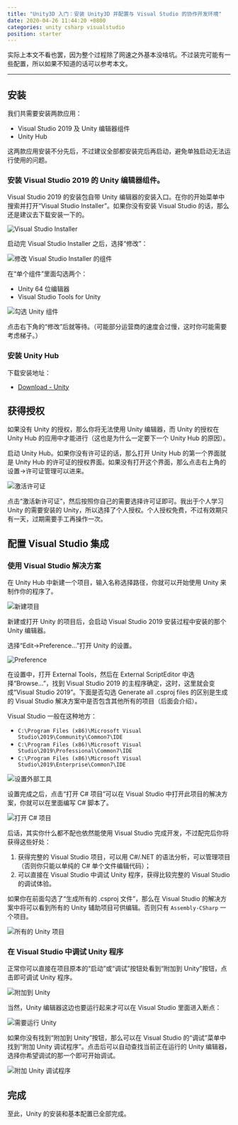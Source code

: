 ```yaml
---
title: "Unity3D 入门：安装 Unity3D 并配置与 Visual Studio 的协作开发环境"
date: 2020-04-26 11:44:20 +0800
categories: unity csharp visualstudio
position: starter
---
```


实际上本文不看也罢，因为整个过程除了网速之外基本没啥坑。不过装完可能有一些配置，所以如果不知道的话可以参考本文。

---

<div id="toc"></div>

## 安装

我们共需要安装两款应用：

- Visual Studio 2019 及 Unity 编辑器组件
- Unity Hub

这两款应用安装不分先后，不过建议全部都安装完后再启动，避免单独启动无法运行使用的问题。

### 安装 Visual Studio 2019 的 Unity 编辑器组件。

Visual Studio 2019 的安装包自带 Unity 编辑器的安装入口。在你的开始菜单中搜索并打开“Visual Studio Installer”。如果你没有安装 Visual Studio 的话，那么还是建议去下载安装一下的。

![Visual Studio Installer](/static/posts/2020-04-26-10-43-44.png)

启动完 Visual Studio Installer 之后，选择“修改”：

![修改 Visual Studio Installer 的组件](/static/posts/2020-04-26-10-48-28.png)

在“单个组件”里面勾选两个：

- Unity 64 位编辑器
- Visual Studio Tools for Unity

![勾选 Unity 组件](/static/posts/2020-04-26-10-51-08.png)

点击右下角的“修改”后就等待。（可能部分运营商的速度会过慢，这时你可能需要考虑梯子。）

### 安装 Unity Hub

下载安装地址：

- [Download - Unity](https://unity3d.com/get-unity/download)

## 获得授权

如果没有 Unity 的授权，那么你将无法使用 Unity 编辑器，而 Unity 的授权在 Unity Hub 的应用中才能进行（这也是为什么一定要下一个 Unity Hub 的原因）。

启动 Unity Hub。如果你没有许可证的话，那么打开 Unity Hub 的第一个界面就是 Unity Hub 的许可证的授权界面。如果没有打开这个界面，那么点击右上角的设置->许可证管理可以进来。

![激活许可证](/static/posts/2020-04-26-11-18-09.png)

点击“激活新许可证”，然后按照你自己的需要选择许可证即可。我出于个人学习 Unity 的需要安装的 Unity，所以选择了个人授权。个人授权免费，不过有效期只有一天，过期需要手工再操作一次。

## 配置 Visual Studio 集成

### 使用 Visual Studio 解决方案

在 Unity Hub 中新建一个项目，输入名称选择路径，你就可以开始使用 Unity 来制作你的程序了。

![新建项目](/static/posts/2020-04-26-11-20-53.png)

新建或打开 Unity 的项目后，会启动 Visual Studio 2019 安装过程中安装的那个 Unity 编辑器。

选择“Edit->Preference...”打开 Unity 的设置。

![Preference](/static/posts/2020-04-26-11-24-34.png)

在设置中，打开 External Tools，然后在 External ScriptEditor 中选择“Browse...”，找到 Visual Studio 2019 的主程序确定，这时，这里就会变成“Visual Studio 2019”。下面是否勾选 Generate all .csproj files 的区别是生成的 Visual Studio 解决方案中是否包含其他所有的项目（后面会介绍）。

Visual Studio 一般在这种地方：

- `C:\Program Files (x86)\Microsoft Visual Studio\2019\Community\Common7\IDE`
- `C:\Program Files (x86)\Microsoft Visual Studio\2019\Professional\Common7\IDE`
- `C:\Program Files (x86)\Microsoft Visual Studio\2019\Enterprise\Common7\IDE`

![设置外部工具](/static/posts/2020-04-26-11-26-06.png)

设置完成之后，点击“打开 C# 项目”可以在 Visual Studio 中打开此项目的解决方案，你就可以在里面编写 C# 脚本了。

![打开 C# 项目](/static/posts/2020-04-26-11-38-09.png)

后话，其实你什么都不配也依然能使用 Visual Studio 完成开发，不过配完后你将获得这些好处：

1. 获得完整的 Visual Studio 项目，可以用 C#/.NET 的语法分析，可以管理项目（否则你只能以单纯的 C# 单个文件编辑代码）；
1. 可以直接在 Visual Studio 中调试 Unity 程序，获得比较完整的 Visual Studio 的调试体验。

如果你在前面勾选了“生成所有的 .csproj 文件”，那么在 Visual Studio 的解决方案中将可以看到所有的 Unity 辅助项目可供编辑。否则只有 `Assembly-CSharp` 一个项目。

![所有的 Unity 项目](/static/posts/2020-04-26-11-32-36.png)

### 在 Visual Studio 中调试 Unity 程序

正常你可以直接在项目原本的“启动”或“调试”按钮处看到“附加到 Unity”按钮，点击即可调试 Unity 程序。

![附加到 Unity](/static/posts/2020-04-26-11-35-57.png)

当然，Unity 编辑器这边也要运行起来才可以在 Visual Studio 里面进入断点：

![需要运行 Unity](/static/posts/2020-04-26-11-40-20.png)

如果你没有找到“附加到 Unity”按钮，那么可以在 Visual Studio 的“调试”菜单中找到“附加 Unity 调试程序”。点击后可以自动查找当前正在运行的 Unity 编辑器，选择你希望调试的那一个即可开始调试。

![附加 Unity 调试程序](/static/posts/2020-04-26-11-42-15.png)

## 完成

至此，Unity 的安装和基本配置已全部完成。
